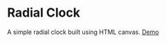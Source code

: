 # Radial Clock

A simple radial clock built using HTML canvas. [Demo](http://lukasolson.github.io/radial-clock)
